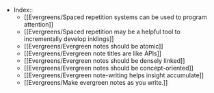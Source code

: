 - Index::
    - [[Evergreens/Spaced repetition systems can be used to program attention]]
    - [[Evergreens/Spaced repetition may be a helpful tool to incrementally develop inklings]]
    - [[Evergreens/Evergreen notes should be atomic]]
    - [[Evergreens/Evergreen note titles are like APIs]]
    - [[Evergreens/Evergreen notes should be densely linked]]
    - [[Evergreens/Evergreen notes should be concept-oriented]]
    - [[Evergreens/Evergreen note-writing helps insight accumulate]]
    - [[Evergreens/Make evergreen notes as you write.]]
